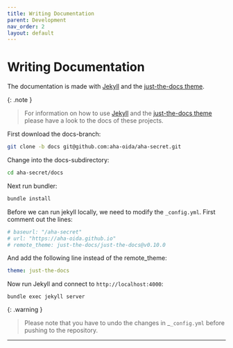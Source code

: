```yaml
---
title: Writing Documentation
parent: Development
nav_order: 2
layout: default
---
```


# Writing Documentation

The documentation is made with [Jekyll] and the [just-the-docs theme].

{: .note }
> For information on how to use [Jekyll] and the [just-the-docs theme] please have a look to the docs of these projects.

First download the docs-branch:

```bash
git clone -b docs git@github.com:aha-oida/aha-secret.git
```

Change into the docs-subdirectory:

```bash
cd aha-secret/docs
```

Next run bundler:

```bash
bundle install
```

Before we can run jekyll locally, we need to modify the `_config.yml`.
First comment out the lines:

```yaml
# baseurl: "/aha-secret"
# url: "https://aha-oida.github.io"
# remote_theme: just-the-docs/just-the-docs@v0.10.0
```

And add the following line instead of the remote_theme:

```yaml
theme: just-the-docs
```

Now run Jekyll and connect to `http://localhost:4000`:

```
bundle exec jekyll server
```

{: .warning }
> Please note that you have to undo the changes in _`_config.yml` before pushing
to the repository.

----
[Jekyll]: https://jekyllrb.com/docs/
[just-the-docs theme]: https://just-the-docs.github.io/just-the-docs/
